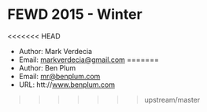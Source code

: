 # FEWD 2015 - Winter

<<<<<<< HEAD
* Author: Mark Verdecia
* Email: markverdecia@gmail.com
=======
* Author: Ben Plum
* Email: mr@benplum.com
* URL: htt://www.benplum.com 
>>>>>>> upstream/master
